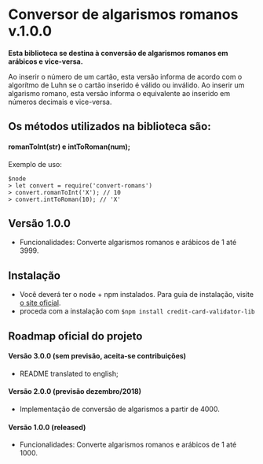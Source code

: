 # Conversor de algarismos romanos v.1.0.0

**Esta biblioteca se destina à conversão de algarismos romanos em arábicos e vice-versa.**

Ao inserir o número de um cartão, esta versão informa de acordo com o algorítmo de Luhn se o cartão inserido é válido ou inválido.
Ao inserir um algarismo romano, esta versão informa o equivalente ao inserido em números decimais e vice-versa.


## Os métodos utilizados na biblioteca são:

#### **romanToInt(str) e intToRoman(num);**

Exemplo de uso:

```
$node
> let convert = require('convert-romans')
> convert.romanToInt('X'); // 10
> convert.intToRoman(10); // 'X'
```


## Versão 1.0.0
- Funcionalidades: Converte algarismos romanos e arábicos de 1 até 3999.


## Instalação

- Você deverá ter o node + npm instalados. Para guia de instalação, visite [o site oficial](https://www.npmjs.com/get-npm).
- proceda com a instalação com `$npm install credit-card-validator-lib`


## Roadmap oficial do projeto

#### Versão 3.0.0 (sem previsão, aceita-se contribuições)
- README translated to english;

#### Versão 2.0.0 (previsão dezembro/2018)
- Implementação de conversão de algarismos a partir de 4000.

#### Versão 1.0.0 (released)
- Funcionalidades: Converte algarismos romanos e arábicos de 1 até 1000.
